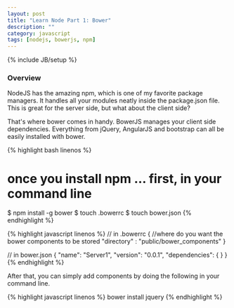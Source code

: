 ```yaml
---
layout: post
title: "Learn Node Part 1: Bower"
description: ""
category: javascript 
tags: [nodejs, bowerjs, npm]
---
```

{% include JB/setup %}

<!-- Overview -->
<h3>Overview</h3>

NodeJS has the amazing npm, which is one of my favorite package managers. It handles all your modules
neatly inside the package.json file. This is great for the server side, but what about the client side?

That's where bower comes in handy. BowerJS manages your client side dependencies. Everything from jQuery, AngularJS and bootstrap can all be easily installed with bower.


<!-- Code _______________________________________-->
{% highlight bash linenos %}
# once you install npm ... first, in your command line
$ npm install -g bower
$ touch .bowerrc
$ touch bower.json
{% endhighlight %}
<!-- /Code ^^^^^^^^^^^^^^^^^^^^^^^^^^^^^^^^^^^^^^-->

<!-- Code _______________________________________-->
{% highlight javascript linenos %}
// in .bowerrc
{
  //where do you want the bower components to be stored
  "directory" : "public/bower_components"
}

// in bower.json
{
  "name": "Server1",
  "version": "0.0.1",
  "dependencies": {
  }
}
{% endhighlight %}
<!-- /Code ^^^^^^^^^^^^^^^^^^^^^^^^^^^^^^^^^^^^^^-->


After that, you can simply add components by doing the following in your command line.

<!-- Code _______________________________________-->
{% highlight javascript linenos %}
bower install jquery
{% endhighlight %}
<!-- /Code ^^^^^^^^^^^^^^^^^^^^^^^^^^^^^^^^^^^^^^-->